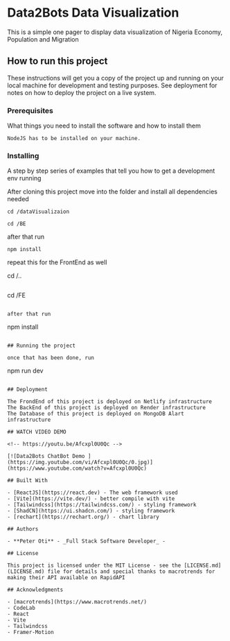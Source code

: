 # Data2Bots Data Visualization

This is a simple one pager to display data visualization of Nigeria Economy, Population and Migration

## How to run this project

These instructions will get you a copy of the project up and running on your local machine for development and testing purposes. See deployment for notes on how to deploy the project on a live system.

### Prerequisites

What things you need to install the software and how to install them

```
NodeJS has to be installed on your machine.
```

### Installing

A step by step series of examples that tell you how to get a development env running

After cloning this project move into the folder and install all dependencies needed

```
cd /dataVisualizaion
```

```
cd /BE
```

after that run

```
npm install
```

repeat this for the FrontEnd as well

cd /..

```

```

cd /FE

```

after that run

```

npm install

```

## Running the project

once that has been done, run

```

npm run dev

```

## Deployment

The FrondEnd of this project is deployed on Netlify infrastructure
The BackEnd of this project is deployed on Render infrastructure
The Database of this project is deployed on MongoDB Alart infrastructure

## WATCH VIDEO DEMO

<!-- https://youtu.be/Afcxpl0U0Qc -->

[![Data2Bots ChatBot Demo ](https://img.youtube.com/vi/Afcxpl0U0Qc/0.jpg)](https://www.youtube.com/watch?v=Afcxpl0U0Qc)

## Built With

- [ReactJS](https://react.dev) - The web framework used
- [Vite](https://vite.dev/) - better compile with vite
- [Tailwindcss](https://tailwindcss.com/) - styling framework
- [ShadCN](https://ui.shadcn.com/) - styling framework
- [rechart](https://rechart.org/) - chart library

## Authors

- **Peter Oti** - _Full Stack Software Developer_ -

## License

This project is licensed under the MIT License - see the [LICENSE.md](LICENSE.md) file for details and special thanks to macrotrends for making their API available on RapidAPI

## Acknowledgments

- [macrotrends](https://www.macrotrends.net/)
- CodeLab
- React
- Vite
- Tailwindcss
- Framer-Motion
```

